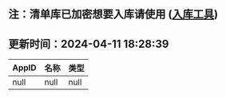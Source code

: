 ## 注：清单库已加密想要入库请使用 ([入库工具](https://github.com/BlankTMing/ManifestAutoUpdate/releases))

## 更新时间：2024-04-11 18:28:39
| AppID | 名称 | 类型  |
| :-------------------- | :----------------------------- | :----------- |
| null | null| null |
